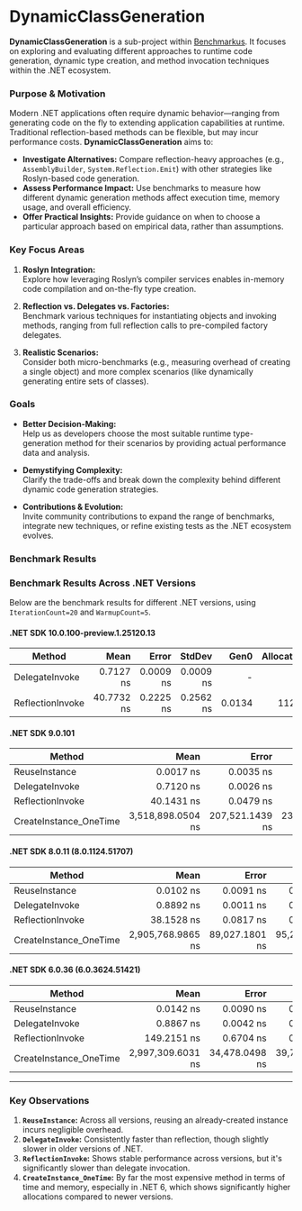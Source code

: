 # DynamicClassGeneration

**DynamicClassGeneration** is a sub-project within [Benchmarkus](https://github.com/barisozgenn/Benchmarkus/). It focuses on exploring and evaluating different approaches to runtime code generation, dynamic type creation, and method invocation techniques within the .NET ecosystem.

### Purpose & Motivation

Modern .NET applications often require dynamic behavior—ranging from generating code on the fly to extending application capabilities at runtime. Traditional reflection-based methods can be flexible, but may incur performance costs. **DynamicClassGeneration** aims to:

- **Investigate Alternatives:** Compare reflection-heavy approaches (e.g., `AssemblyBuilder`, `System.Reflection.Emit`) with other strategies like Roslyn-based code generation.
- **Assess Performance Impact:** Use benchmarks to measure how different dynamic generation methods affect execution time, memory usage, and overall efficiency.
- **Offer Practical Insights:** Provide guidance on when to choose a particular approach based on empirical data, rather than assumptions.

### Key Focus Areas

1. **Roslyn Integration:**  
   Explore how leveraging Roslyn’s compiler services enables in-memory code compilation and on-the-fly type creation.

2. **Reflection vs. Delegates vs. Factories:**  
   Benchmark various techniques for instantiating objects and invoking methods, ranging from full reflection calls to pre-compiled factory delegates.

3. **Realistic Scenarios:**  
   Consider both micro-benchmarks (e.g., measuring overhead of creating a single object) and more complex scenarios (like dynamically generating entire sets of classes).

### Goals

- **Better Decision-Making:**  
  Help us as developers choose the most suitable runtime type-generation method for their scenarios by providing actual performance data and analysis.
  
- **Demystifying Complexity:**  
  Clarify the trade-offs and break down the complexity behind different dynamic code generation strategies.
  
- **Contributions & Evolution:**  
  Invite community contributions to expand the range of benchmarks, integrate new techniques, or refine existing tests as the .NET ecosystem evolves.

### Benchmark Results

### Benchmark Results Across .NET Versions

Below are the benchmark results for different .NET versions, using `IterationCount=20` and `WarmupCount=5`.

#### .NET SDK 10.0.100-preview.1.25120.13
| Method           | Mean       | Error     | StdDev    | Gen0   | Allocated |
|----------------- |-----------:|----------:|----------:|-------:|----------:|
| DelegateInvoke   |  0.7127 ns | 0.0009 ns | 0.0009 ns |      - |         - |
| ReflectionInvoke | 40.7732 ns | 0.2225 ns | 0.2562 ns | 0.0134 |     112 B |

#### .NET SDK 9.0.101

| **Method**             | **Mean**          | **Error**        | **StdDev**       | **Median**         | **Gen0**  | **Gen1**  | **Gen2** | **Allocated** |
|------------------------|------------------:|-----------------:|-----------------:|-------------------:|----------:|----------:|---------:|--------------:|
| ReuseInstance          |         0.0017 ns |       0.0035 ns  |       0.0038 ns  |         0.0000 ns  |         - |         - |        - |             - |
| DelegateInvoke         |         0.7120 ns |       0.0026 ns  |       0.0027 ns  |         0.7117 ns  |         - |         - |        - |             - |
| ReflectionInvoke       |        40.1431 ns |       0.0479 ns  |       0.0532 ns  |        40.1496 ns  |    0.0134 |         - |        - |         112 B |
| CreateInstance_OneTime | 3,518,898.0504 ns | 207,521.1439 ns  | 238,981.6580 ns  | 3,444,262.5352 ns  |   85.9375 |   39.0625 |   7.8125 |     701938 B |

#### .NET SDK 8.0.11 (8.0.1124.51707)

| **Method**             | **Mean**          | **Error**        | **StdDev**       | **Median**         | **Gen0**  | **Gen1**  | **Gen2** | **Allocated** |
|------------------------|------------------:|-----------------:|-----------------:|-------------------:|----------:|----------:|---------:|--------------:|
| ReuseInstance          |         0.0102 ns |       0.0091 ns  |       0.0102 ns  |         0.0053 ns  |         - |         - |        - |             - |
| DelegateInvoke         |         0.8892 ns |       0.0011 ns  |       0.0012 ns  |         0.8890 ns  |         - |         - |        - |             - |
| ReflectionInvoke       |        38.1528 ns |       0.0817 ns  |       0.0874 ns  |        38.1596 ns  |    0.0134 |         - |        - |         112 B |
| CreateInstance_OneTime | 2,905,768.9865 ns |  89,027.1801 ns  |  95,258.0854 ns  | 2,870,478.8359 ns  |   85.9375 |   39.0625 |   7.8125 |     691479 B |

#### .NET SDK 6.0.36 (6.0.3624.51421)

| **Method**             | **Mean**          | **Error**        | **StdDev**       | **Gen0**   | **Gen1**  | **Gen2**  | **Allocated** |
|------------------------|------------------:|-----------------:|-----------------:|-----------:|----------:|----------:|--------------:|
| ReuseInstance          |         0.0142 ns |       0.0090 ns  |       0.0093 ns  |          - |         - |         - |             - |
| DelegateInvoke         |         0.8867 ns |       0.0042 ns  |       0.0043 ns  |          - |         - |         - |             - |
| ReflectionInvoke       |       149.2151 ns |       0.6704 ns  |       0.7720 ns  |     0.0534 |         - |         - |         112 B |
| CreateInstance_OneTime | 2,997,309.6031 ns |  34,478.0498 ns  |  39,704.9735 ns  |   222.6563 |   66.4063 |   19.5313 |     674992 B |

---

### Key Observations

1. **`ReuseInstance`:** Across all versions, reusing an already-created instance incurs negligible overhead.
2. **`DelegateInvoke`:** Consistently faster than reflection, though slightly slower in older versions of .NET.
3. **`ReflectionInvoke`:** Shows stable performance across versions, but it's significantly slower than delegate invocation.
4. **`CreateInstance_OneTime`:** By far the most expensive method in terms of time and memory, especially in .NET 6, which shows significantly higher allocations compared to newer versions.


